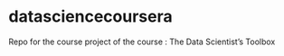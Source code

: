 datasciencecoursera
===================

Repo for the course project of the course : The Data Scientist’s Toolbox
